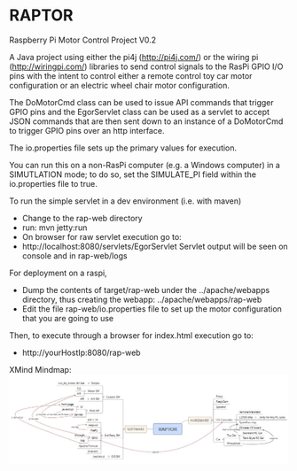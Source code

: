 # RAPTOR

 Raspberry Pi Motor Control Project
 V0.2



 A Java project using either the pi4j (http://pi4j.com/) or the wiring pi (http://wiringpi.com/)
 libraries to send control signals to the RasPi GPIO I/O pins  with the intent to control either
 a remote control toy car motor configuration or an electric wheel chair motor configuration.  

 The DoMotorCmd class can be used to issue API commands that trigger GPIO pins and the EgorServlet
 class can be used as a servlet to accept JSON commands that are then sent down to an instance
 of a DoMotorCmd to trigger GPIO pins over an http interface.  

 The io.properties file sets up the primary values for execution.  

 You can run this on a non-RasPi computer (e.g. a Windows computer) in a SIMUTLATION mode; to
 do so, set the SIMULATE_PI field within the io.properties file to true.  


 To run the simple servlet in a dev environment (i.e. with maven)  
 * Change to the rap-web directory
 * run:  mvn jetty:run
 * On browser for raw servlet execution go to:
 * http://localhost:8080/servlets/EgorServlet
 Servlet output will be seen on console and in rap-web/logs

 
 For deployment on a raspi,   
 * Dump the contents of target/rap-web under the
 ../apache/webapps directory, thus creating the webapp:
 ../apache/webapps/rap-web
 * Edit the file rap-web/io.properties file to set up
 the motor configuration that you are going to use
 
 Then, to execute through a browser for index.html execution go to:  
  * http://yourHostIp:8080/rap-web
  

XMind Mindmap:  
![MindMap](docs/mindmaps/xmind_view.JPG)
